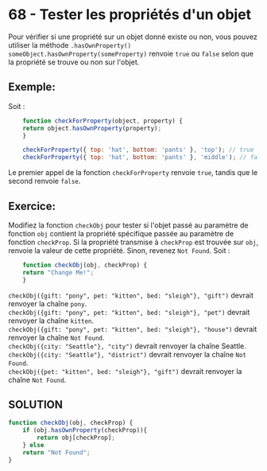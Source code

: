 # 68 - Tester les propriétés d'un objet

Pour vérifier si une propriété sur un objet donné existe ou non, vous pouvez utiliser la méthode `.hasOwnProperty()`
`someObject.hasOwnProperty(someProperty)` renvoie `true` ou `false` selon que la propriété se trouve ou non sur l'objet.

## Exemple:
Soit : 

```js
    function checkForProperty(object, property) {
    return object.hasOwnProperty(property);
    }

    checkForProperty({ top: 'hat', bottom: 'pants' }, 'top'); // true
    checkForProperty({ top: 'hat', bottom: 'pants' }, 'middle'); // false
```
Le premier appel de la fonction `checkForProperty` renvoie `true`, tandis que le second renvoie `false`.

## Exercice:
Modifiez la fonction `checkObj` pour tester si l'objet passé au paramètre de fonction `obj` contient la propriété spécifique passée au paramètre de fonction `checkProp`.
Si la propriété transmise à `checkProp` est trouvée sur `obj`, renvoie la valeur de cette propriété. Sinon, revenez `Not Found`.
Soit : 

```js
    function checkObj(obj, checkProp) {
    return "Change Me!";
    }
```
`checkObj({gift: "pony", pet: "kitten", bed: "sleigh"}, "gift")` devrait renvoyer la chaîne `pony`.    
`checkObj({gift: "pony", pet: "kitten", bed: "sleigh"}, "pet")` devrait renvoyer la chaîne `kitten`.    
`checkObj({gift: "pony", pet: "kitten", bed: "sleigh"}, "house")` devrait renvoyer la chaîne `Not Found`.   
`checkObj({city: "Seattle"}, "city")` devrait renvoyer la chaîne Seattle.   
`checkObj({city: "Seattle"}, "district")` devrait renvoyer la chaîne `Not Found`.    
`checkObj({pet: "kitten", bed: "sleigh"}, "gift")` devrait renvoyer la chaîne `Not Found`.   


## SOLUTION

```js
function checkObj(obj, checkProp) {
    if (obj.hasOwnProperty(checkProp)){
        return obj[checkProp];
    } else
    return "Not Found";
}
```
